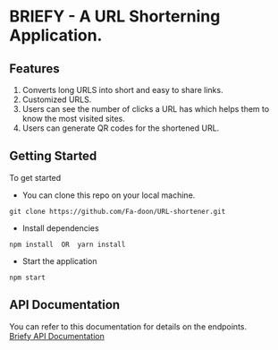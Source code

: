 # BRIEFY - A URL Shorterning Application.
## Features
1. Converts long URLS into short and easy to share links.
2. Customized URLS.
3. Users can see the number of clicks a URL has which helps them to know the most visited sites.
4. Users can generate QR codes for the shortened URL. 


## Getting  Started

To get started
- You can clone this repo on your local machine. 
``` 
git clone https://github.com/Fa-doon/URL-shortener.git
```

- Install dependencies  
```
npm install  OR  yarn install
```

- Start the application
```
npm start
```

## API Documentation
You can refer to this documentation for details on the endpoints.  
[Briefy API Documentation](https://documenter.getpostman.com/view/28499333/2sA2xpTpoA)

